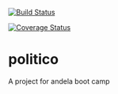 [![Build Status](https://travis-ci.org/travis-ci/travis-web.svg?branch=master)](https://travis-ci.org/travis-ci/travis-web)


[![Coverage Status](https://coveralls.io/repos/github/Niyitangasam/politico/badge.svg?branch=master)](https://coveralls.io/github/Niyitangasam/politico?branch=master)


# politico
A project for andela boot camp
